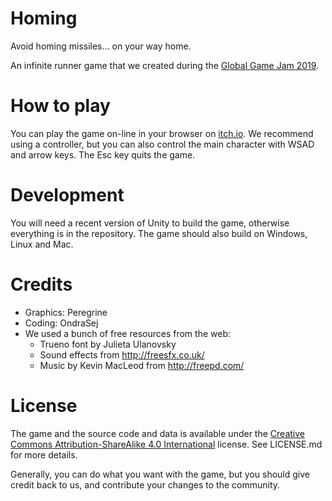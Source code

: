 # Homing

Avoid homing missiles... on your way home.

An infinite runner game that we created during the [Global Game Jam 2019](https://globalgamejam.org/).

# How to play

You can play the game on-line in your browser on [itch.io](https://trionteam.itch.io/homing). We recommend using a controller, but you can also control the main character with WSAD and arrow keys. The Esc key quits the game.

# Development

You will need a recent version of Unity to build the game, otherwise everything is in the repository. The game should also build on Windows, Linux and Mac.

# Credits

* Graphics: Peregrine
* Coding: OndraSej
* We used a bunch of free resources from the web:
    * Trueno font by Julieta Ulanovsky
    * Sound effects from http://freesfx.co.uk/
    * Music by Kevin MacLeod from http://freepd.com/

# License

The game and the source code and data is available under the [Creative Commons Attribution-ShareAlike 4.0 International](https://creativecommons.org/licenses/by-sa/4.0/) license. See LICENSE.md for more details.

Generally, you can do what you want with the game, but you should give credit back to us, and contribute your changes to the community.
